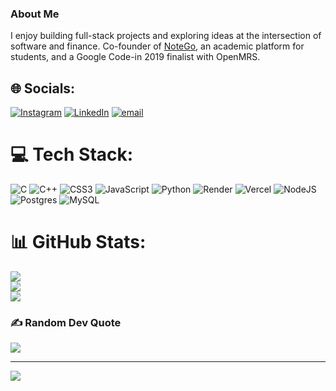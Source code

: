 
### About Me  


I enjoy building full-stack projects and exploring ideas at the intersection of software and finance.
Co-founder of [NoteGo](https://notego.in), an academic platform for students, and a Google Code-in 2019 finalist with OpenMRS.  

## 🌐 Socials:
[![Instagram](https://img.shields.io/badge/Instagram-%23E4405F.svg?logo=Instagram&logoColor=white)](https://instagram.com/watchu_devansh) [![LinkedIn](https://img.shields.io/badge/LinkedIn-%230077B5.svg?logo=linkedin&logoColor=white)](https://linkedin.com/in/devansh-khetan-027681176) [![email](https://img.shields.io/badge/Email-D14836?logo=gmail&logoColor=white)](mailto:devanshkhetan9@gmail.com) 

# 💻 Tech Stack:
![C](https://img.shields.io/badge/c-%2300599C.svg?style=plastic&logo=c&logoColor=white) ![C++](https://img.shields.io/badge/c++-%2300599C.svg?style=plastic&logo=c%2B%2B&logoColor=white) ![CSS3](https://img.shields.io/badge/css3-%231572B6.svg?style=plastic&logo=css3&logoColor=white) ![JavaScript](https://img.shields.io/badge/javascript-%23323330.svg?style=plastic&logo=javascript&logoColor=%23F7DF1E) ![Python](https://img.shields.io/badge/python-3670A0?style=plastic&logo=python&logoColor=ffdd54) ![Render](https://img.shields.io/badge/Render-%46E3B7.svg?style=plastic&logo=render&logoColor=white) ![Vercel](https://img.shields.io/badge/vercel-%23000000.svg?style=plastic&logo=vercel&logoColor=white) ![NodeJS](https://img.shields.io/badge/node.js-6DA55F?style=plastic&logo=node.js&logoColor=white) ![Postgres](https://img.shields.io/badge/postgres-%23316192.svg?style=plastic&logo=postgresql&logoColor=white) ![MySQL](https://img.shields.io/badge/mysql-4479A1.svg?style=plastic&logo=mysql&logoColor=white)
# 📊 GitHub Stats:
![](https://github-readme-stats.vercel.app/api?username=Devanshk9&theme=dark&hide_border=false&include_all_commits=true&count_private=true)<br/>
![](https://nirzak-streak-stats.vercel.app/?user=Devanshk9&theme=dark&hide_border=false)<br/>
![](https://github-readme-stats.vercel.app/api/top-langs/?username=Devanshk9&theme=dark&hide_border=false&include_all_commits=true&count_private=true&layout=compact)

### ✍️ Random Dev Quote
![](https://quotes-github-readme.vercel.app/api?type=horizontal&theme=radical)

---
[![](https://visitcount.itsvg.in/api?id=Devanshk9&icon=0&color=0)](https://visitcount.itsvg.in)

<!-- Proudly created with GPRM ( https://gprm.itsvg.in ) -->

